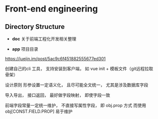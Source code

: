 # Front-end engineering

## Directory Structure

- **doc**  关于前端工程化开发相关整理

- **app**  项目目录

https://juejin.im/post/5ac9c6f451882555677ed301

创建自己的cli 工具， 支持安装到客户端， 如 vue init + 模板文件（git远程拉取骨架）

设计原则
形参设置一定语义化， 且尽可能全文统一， 尤其是涉及数据库字段

导入导出， 接口返回， 最好做字段映射， 即使字段一致

前端字段常量一定统一维护， 不直接写属性字段， 即 obj.prop 方式 而使用 obj[CONST.FIELD.PROP] 易于维护
